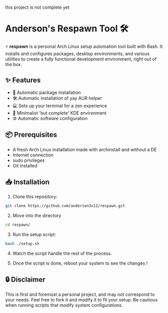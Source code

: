 this project is not complete yet

# Anderson's Respawn Tool 🛠️

⚡️ **respawn** is a personal Arch Linux setup automation tool built with Bash. It installs and configures packages, desktop environments, and various utilities to create a fully functional development environment, right out of the box.

## ✨ Features

- 🔧 Automatic package installation
- 🛠️ Automatic installation of yay AUR helper
- 💻 Sets up your terminal for a zen experience
- 🚀 Minimalist 'but complete' KDE environment
- ⚙️ Automatic software configuration

## 📦 Prerequisites

- A fresh Arch Linux installation made with archinstall and without a DE
- Internet connection
- sudo privileges
- Git installed

## 📥 Installation

1. Clone this repository:

```bash
git clone https://github.com/anderson3x11/respawn.git
```

2. Move into the directory

```bash
cd respawn/
```

3. Run the setup script:

```bash
bash ./setup.sh
```

4. Watch the script handle the rest of the process.

5. Once the script is done, reboot your system to see the changes !

## 🔒 Disclaimer
This is first and foremost a personal project, and may not correspond to your needs. Feel free to fork it and modify it to fit your setup. Be cautious when running scripts that modify system configurations.